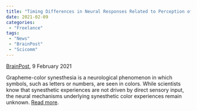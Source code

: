 ```yaml
---
title: "Timing Differences in Neural Responses Related to Perception of Synesthetic Colors"
date: 2021-02-09
categories:
 - "Freelance"
tags:
 - "News"
 - "BrainPost" 
 - "Scicomm"
---
```


<!--more-->

[BrainPost](https://www.brainpost.co/), 9 February 2021

Grapheme-color synesthesia is a neurological phenomenon in which symbols, such as letters or numbers, are seen in colors. While scientists know that synesthetic experiences are not driven by direct sensory input, the neural mechanisms underlying synesthetic color experiences remain unknown.  [Read more](https://www.brainpost.co/weekly-brainpost/2021/2/9/timing-differences-in-neural-responses-related-to-perception-of-synesthetic-colors).  